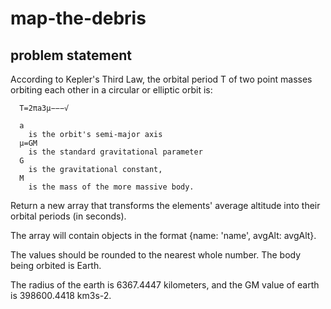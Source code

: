 # map-the-debris

## problem statement

According to Kepler's Third Law, the orbital period  T
  of two point masses orbiting each other in a circular or elliptic orbit is:

      T=2πa3μ−−−√
       
      a
        is the orbit's semi-major axis
      μ=GM
        is the standard gravitational parameter
      G
        is the gravitational constant,
      M
        is the mass of the more massive body.
Return a new array that transforms the elements' average altitude into their orbital periods (in seconds).

The array will contain objects in the format {name: 'name', avgAlt: avgAlt}.

The values should be rounded to the nearest whole number. The body being orbited is Earth.

The radius of the earth is 6367.4447 kilometers, and the GM value of earth is 398600.4418 km3s-2.
